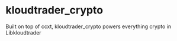 # kloudtrader_crypto
Built on top of ccxt, kloudtrader_crypto powers everything crypto in Libkloudtrader
